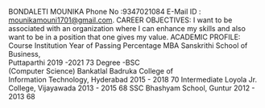 BONDALETI MOUNIKA 
Phone No :9347021084 
E-Mail ID : mounikamouni1701@gmail.com. 
CAREER OBJECTIVES: 
I want to be associated with an organization where I can enhance my skills and also want to be in a  position that one gives my value. 
ACADEMIC PROFILE: 
Course 
Institution 
Year of Passing 
Percentage
MBA 
Sanskrithi School of Business,  
Puttaparthi 
2019 -2021 
73
Degree -BSC  
(Computer Science)
Bankatlal Badruka College of  
Information Technology, Hyderabad 
2015 - 2018 
70
Intermediate 
Loyola Jr. College, Vijayawada 
2013 - 2015 
68
SSC 
Bhashyam School, Guntur 
2012 - 2013 
68


